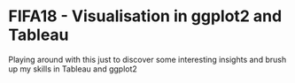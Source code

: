# FIFA18 - Visualisation in ggplot2 and Tableau

Playing around with this just to discover some interesting insights and brush up my skills in Tableau and ggplot2
